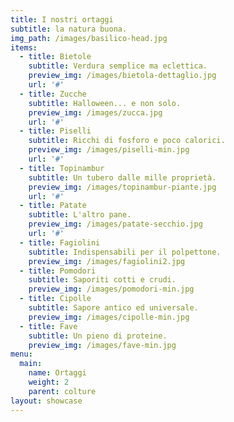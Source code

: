 ```yaml
---
title: I nostri ortaggi
subtitle: la natura buona. 
img_path: /images/basilico-head.jpg
items:
  - title: Bietole
    subtitle: Verdura semplice ma eclettica.
    preview_img: /images/bietola-dettaglio.jpg
    url: '#'
  - title: Zucche
    subtitle: Halloween... e non solo.
    preview_img: /images/zucca.jpg
    url: '#'
  - title: Piselli
    subtitle: Ricchi di fosforo e poco calorici. 
    preview_img: /images/piselli-min.jpg
    url: '#'    
  - title: Topinambur
    subtitle: Un tubero dalle mille proprietà.
    preview_img: /images/topinambur-piante.jpg
    url: '#'    
  - title: Patate
    subtitle: L'altro pane.
    preview_img: /images/patate-secchio.jpg
    url: '#'
  - title: Fagiolini
    subtitle: Indispensabili per il polpettone.
    preview_img: /images/fagiolini2.jpg
  - title: Pomodori
    subtitle: Saporiti cotti e crudi.
    preview_img: /images/pomodori-min.jpg
  - title: Cipolle
    subtitle: Sapore antico ed universale.
    preview_img: /images/cipolle-min.jpg
  - title: Fave
    subtitle: Un pieno di proteine.
    preview_img: /images/fave-min.jpg
menu:
  main:
    name: Ortaggi
    weight: 2
    parent: colture
layout: showcase
---
```


